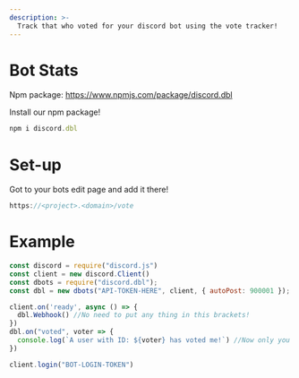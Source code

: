 ```yaml
---
description: >-
  Track that who voted for your discord bot using the vote tracker!
---
```


# Bot Stats

Npm package: https://www.npmjs.com/package/discord.dbl

Install our npm package!

```js
npm i discord.dbl
```

# Set-up

Got to your bots edit page and add it there!
```js
https://<project>.<domain>/vote
```

# Example

```js
const discord = require("discord.js")
const client = new discord.Client()
const dbots = require("discord.dbl");
const dbl = new dbots("API-TOKEN-HERE", client, { autoPost: 900001 });

client.on('ready', async () => {
  dbl.Webhook() //No need to put any thing in this brackets!
})
dbl.on("voted", voter => {
  console.log(`A user with ID: ${voter} has voted me!`) //Now only you can get users ID!
})

client.login("BOT-LOGIN-TOKEN")
```

